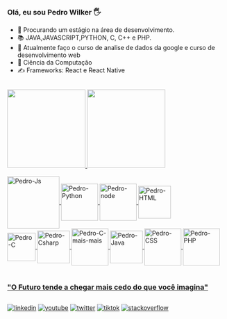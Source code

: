 ### Olá, eu sou Pedro Wilker 🖐️

- 📜 Procurando um estágio na área de desenvolvimento.
- 📚 JAVA,JAVASCRIPT,PYTHON, C, C++ e PHP.
- 📖 Atualmente faço o curso de analise de dados da google e curso de desenvolvimento web
- 📖 Ciência da Computação
- ✍️ Frameworks: React e React Native

 ##

 <div>
  <a href="https://github.com/Pedro-Wilker">
  <img height="180em" src="https://github-readme-stats.vercel.app/api?username=pedro-wilker&show_icons=true&theme=dark&include_all_commits=true&count_private=true"/>
  <img height="180em" src="https://github-readme-stats.vercel.app/api/top-langs/?username=pedro-wilker&layout=compact&langs_count=7&theme=dark"/>
</div>
  
<div style="display: inline_block"><br>
  <img align="center" alt="Pedro-Js" heigth="130" width="120" src="https://img.shields.io/badge/JavaScript-323330?style=for-the-badge&logo=javascript&logoColor=F7DF1E">
  <img align="center" alt="Pedro-Python" heigth="85" width="85" src="https://img.shields.io/badge/Python-3776AB?style=for-the-badge&logo=python&logoColor=white">
  <img align="center" alt="Pedro-node" heigth="85" width="85" src="https://img.shields.io/badge/Node.js-43853D?style=for-the-badge&logo=node.js&logoColor=white">
  <img align="center" alt="Pedro-HTML" heigth="75" width="75" src="https://img.shields.io/badge/HTML5-E34F26?style=for-the-badge&logo=html5&logoColor=white"> <br>
  <img align="center" alt="Pedro-C" heigth="65" width="65" src="https://img.shields.io/badge/C-00599C?style=for-the-badge&logo=c&logoColor=white"> 
  <img align="center" alt="Pedro-Csharp" heigth="75" width="75" src="https://img.shields.io/badge/C%23-239120?style=for-the-badge&logo=c-sharp&logoColor=white">
 <img align="center" alt="Pedro-C-mais-mais" heigth="85" width="85" src="https://img.shields.io/badge/C%2B%2B-00599C?style=for-the-badge&logo=c%2B%2B&logoColor=white">
  <img align="center" alt="Pedro-Java" heigth="75" width="75" src="https://img.shields.io/badge/Java-ED8B00?style=for-the-badge&logo=java&logoColor=white">
  <img align="center" alt="Pedro-CSS" heigth="85" width="85" src="https://img.shields.io/badge/CSS3-1572B6?style=for-the-badge&logo=css3&logoColor=white">
  <img align="center" alt="Pedro-PHP" heigth="85" width="85" src="https://img.shields.io/badge/PHP-777BB4?style=for-the-badge&logo=php&logoColor=white">
</div>
<br>
<h3>"O Futuro tende a chegar mais cedo do que você imagina"</h3>

 ##
 
 [![linkedin](	https://img.shields.io/badge/LinkedIn-0077B5?style=for-the-badge&logo=linkedin&logoColor=white)](https://www.linkedin.com/in/pedro-wilker-4a6b96217/)
 [![youtube](	https://img.shields.io/badge/YouTube-FF0000?style=for-the-badge&logo=youtube&logoColor=white)](https://www.youtube.com/channel/UCP4ZLMxtRelgMNIePqaWfoA)
 [![twitter]( https://img.shields.io/badge/Twitter-1DA1F2?style=for-the-badge&logo=twitter&logoColor=white)](https://twitter.com/BLUBR113)
 [![tiktok]( https://img.shields.io/badge/TikTok-000000?style=for-the-badge&logo=tiktok&logoColor=white)](https://www.tiktok.com/@1pew2)
 [![stackoverflow](https://img.shields.io/badge/Stack_Overflow-FE7A16?style=for-the-badge&logo=stack-overflow&logoColor=white)](https://stackoverflow.com/users/19881474/pew1)
##
